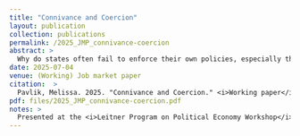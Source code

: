 ```yaml
---
title: "Connivance and Coercion"
layout: publication
collection: publications
permalink: /2025_JMP_connivance-coercion
abstract: > 
  Why do states often fail to enforce their own policies, especially those governing the poor and vulnerable? This paper investigates this question in the context of modern-day Nigeria, a decades-old democracy which nevertheless features high levels of violence and exploitation. I provide a conceptual framework I dub 'connivance,' which outlines how enabling such exploitation is functional for states insofar as it empowers non-state allies who benefit from the vulnerability of regulated populations. Diverging from existing approaches, which characterize uneven enforcement against the poor as benevolent, I detail how states 'produce precarity' in vulnerable citizens through uneven enforcement of their own policies. I focus on the role of transport unions in Lagos, Nigeria - extractive actors who exploit drivers, and work as purveyors of electoral violence for the ruling party - in determining state enforcement of a ban on okada motorcycle taxis in the state. First, using evidence from several months fieldwork in Lagos; as well as an original networked dataset of the Lagos transport union, I show how the Lagos State Government's selective enforcement of its ban on motorcycle taxis was preceded by driver threats of secession amidst union extortion. Second, I use original geocoded data on enforcement locations, union territory, and traffic patterns along the Lagos road network to show how the political geography of the ban's enforcement displaces riders into areas controlled by the union. Third and finally, I exploit the timing of a surprising election result to show how a shock to state reliance on the union affects enforcement patterns. This paper not only explores how states can exploit an understudied `enforcement lever' to usurp democratic institutions and redistribute to their allies, but how powerful - but not necessarily criminal - groups can trade extralegal violence for such redistribution.
date: 2025-07-04
venue: (Working) Job market paper
citation:  > 
  Pavlik, Melissa. 2025. "Connivance and Coercion." <i>Working paper</i>.
pdf: files/2025_JMP_connivance-coercion.pdf
notes: >
  Presented at the <i>Leitner Program on Political Economy Workshop</i> at Yale University (2023, 2025); <i>American Political Science Association (APSA)</i> annual meeting (2024), <i>APSA Comparative Labor Politics Workshop</i> (2025); <i>Norteast Workshop on Empirical Political Science (NEWEPS)</i> (Spring 2025),  <i>Boston-Area Working Group on African Political Economy (BWGAPE)</i> (2025), and <i>European Political Science Association (EPSA)</i> annual meeting (2025). Support was provided by the Yale MacMillian Center on International and Area Studies and from The National Science Foundation (NSF)'s APSA Doctoral Dissertation Research Improvement Grant (DDRIG), class 2023.
---
```

